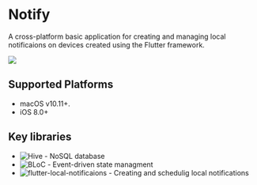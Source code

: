 # Notify

A cross-platform basic application for creating and managing local notificaions on devices created using the Flutter framework.

![]([https://github.com/Edvardsn/Notify/img/Notify_demo.gif](https://github.com/Edvardsn/Notify/blob/master/img/Notify_demo.gif))

## Supported Platforms

- macOS v10.11+.
- iOS 8.0+

## Key libraries

- ![Hive](https://github.com/isar/hive) - NoSQL database
- ![BLoC](https://github.com/felangel/bloc) - Event-driven state managment
- ![flutter-local-notificaions](https://github.com/MaikuB/flutter_local_notifications) - Creating and schedulig local notifications
